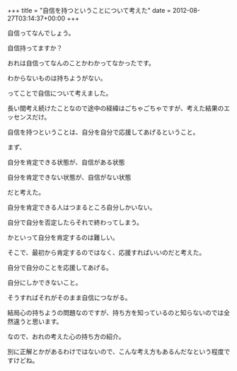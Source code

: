 +++
title = "自信を持つということについて考えた"
date = 2012-08-27T03:14:37+00:00
+++

自信ってなんでしょう。

自信持ってますか？ 

おれは自信ってなんのことかわかってなかったです。

わからないものは持ちようがない。

ってことで自信について考えました。

長い間考え続けたことなので途中の経緯はごちゃごちゃですが、考えた結果のエッセンスだけ。 

自信を持つということは、自分を自分で応援してあげるということ。 

まず、

自分を肯定できる状態が、自信がある状態

自分を肯定できない状態が、自信がない状態

だと考えた。 

自分を肯定できる人はつまるところ自分しかいない。

自分で自分を否定したらそれで終わってしまう。

かといって自分を肯定するのは難しい。

そこで、最初から肯定するのではなく、応援すればいいのだと考えた。

自分で自分のことを応援してあげる。

自分にしかできないこと。

そうすればそれがそのまま自信につながる。 

結局心の持ちようの問題なのですが、持ち方を知っているのと知らないのでは全然違うと思います。

なので、おれの考えた心の持ち方の紹介。

別に正解とかがあるわけではないので、こんな考え方もあるんだなという程度ですけどね。

